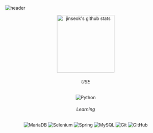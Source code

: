 ![header](https://capsule-render.vercel.app/api?type=rounded&color=_CCFFFF&height=300&section=header&text=Jinsoek's_GitHub%20render&fontSize=40)
<body>
  <div align="center">
  <a href="https://github.com/imysh578"><img align="center" style="height:180px" src="https://github-readme-stats.vercel.app/api?username=jinseok-in&show_icons=true&include_all_commits=true&theme=nord&hide_border=true" alt="jinseok's github stats" /></a>


  </div>
  <div align="center">
    <h6>USE</h6>
    <img alt="Python" src ="https://img.shields.io/badge/Python-3776AB.svg?&style=flat-square&logo=Python&logoColor=white"/>
    <h6>Learning</h6>
    <img alt="MariaDB" src ="https://img.shields.io/badge/mariadb-003545.svg?&style=flat-square&logo=MariaDB&logoColor=white"/>
    <img alt="Selenium" src ="https://img.shields.io/badge/Selenium-43B02A.svg?&style=flat-square&logo=Selenium&logoColor=white"/>
    <img alt="Spring" src ="https://img.shields.io/badge/Spring-6DB33F.svg?&style=flat-square&logo=Spring&logoColor=white"/>
    <img alt="MySQL" src ="https://img.shields.io/badge/MySQL-4479A1.svg?&style=flat-square&logo=MySQL&logoColor=white"/>
    <img alt="Git" src ="https://img.shields.io/badge/Git-F05032.svg?&style=flat-square&logo=Git&logoColor=white"/>
    <img alt="GitHub" src ="https://img.shields.io/badge/GitHub-181717.svg?&style=flat-square&logo=GitHub&logoColor=white"/>
  </div>
</body>
<!--
**jinseok-in/jinseok-in** is a ✨ _special_ ✨ repository because its `README.md` (this file) appears on your GitHub profile.
**[![Anurag's GitHub stats](https://github-readme-stats.vercel.app/api?username=hyeinisfree&hide_title=true&show_icons=true&include_all_commits=true&disable_animations=true&theme=vue)](https://github.com/anuraghazra/github-readme-stats)
Here are some ideas to get you started:

- 🔭 I’m currently working on ...
- 🌱 I’m currently learning ...
- 👯 I’m looking to collaborate on ...
- 🤔 I’m looking for help with ...
- 💬 Ask me about ...
- 📫 How to reach me: ...
- 😄 Pronouns: ...
- ⚡ Fun fact: ...
-->

